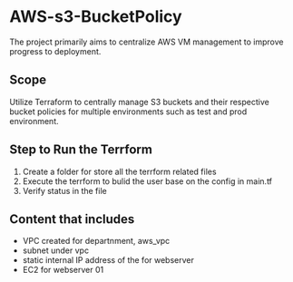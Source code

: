 # AWS-s3-BucketPolicy
The project primarily aims to centralize AWS VM management to improve progress to deployment.

## Scope
Utilize Terraform to centrally manage S3 buckets and their respective bucket policies for multiple environments such as test and prod environment.

## Step to Run the Terrform
1. Create a folder for store all the terrform related files
2. Execute the terrform to bulid the user base on the config in main.tf
3. Verify status in the file

## Content that includes
- VPC created for departnment, aws_vpc
- subnet under vpc
- static internal IP address of the for webserver
- EC2 for webserver 01